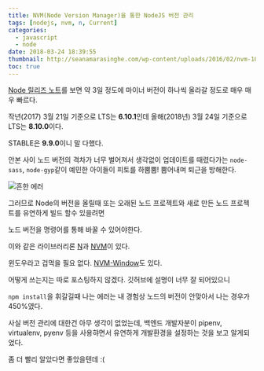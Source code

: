 ```yaml
---
title: NVM(Node Version Manager)을 통한 NodeJS 버전 관리
tags: [nodejs, nvm, n, Current]
categories:
  - javascript
  - node
date: 2018-03-24 18:39:55
thumbnail: http://seanamarasinghe.com/wp-content/uploads/2016/02/nvm-1050x360.jpg
toc: true
---
```


[Node 릴리즈 노트](https://nodejs.org/en/download/releases/)를 보면 약 3일 정도에 마이너 버전이 하나씩 올라갈 정도로 매우 매우 빠르다.

작년(2017) 3월 21일 기준으로 LTS는 **6.10.1**인데 올해(2018년) 3월 24일 기준으로 LTS는 **8.10.0**이다.

STABLE은 **9.9.0**이니 말 다했다.

<!-- more -->

안본 사이 노드 버전의 격차가 너무 벌어져서 생각없이 업데이트를 때렸다가는 `node-sass`, `node-gyp`같이 예민한 아이들이 피토를 하뿜뿜! 뿜어내며 퇴근을 방해한다.

![흔한 에러](https://ddalpange.github.io/images/common/node-gyp-error.png)

그러므로 Node의 버전을 올릴때 또는 오래된 노드 프로젝트와 새로 만든 노드 프로젝트를 유연하게 빌드 할수 있을려면

노드 버전을 명령어를 통해 바꿀 수 있어야한다.

이와 같은 라이브러리론 [N](https://github.com/tj/n)과 [NVM](https://github.com/creationix/nvm)이 있다.

윈도우라고 겁먹을 필요 없다. [NVM-Window](https://github.com/coreybutler/nvm-windows)도 있다.

어떻게 쓰는지는 따로 포스팅하지 않겠다. 깃허브에 설명이 너무 잘 되어있으니

`npm install`을 휘갈길때 나는 에러는 내 경험상 노드의 버전이 안맞아서 나는 경우가 450%였다.

사실 버전 관리에 대한건 아무 생각이 없었는데, 백엔드 개발자분이 pipenv, virtualenv, pyenv 등을 사용햐면서 유연하게 개발환경을 설정하는 것을 보고 알게되었다.

좀 더 빨리 알았다면 좋았을텐데 :(
<!--stackedit_data:
eyJoaXN0b3J5IjpbMTYzNzM3MDkxNSwtMTcwMDM2NjY2MCw2ND
Y3NjE5MjRdfQ==
-->